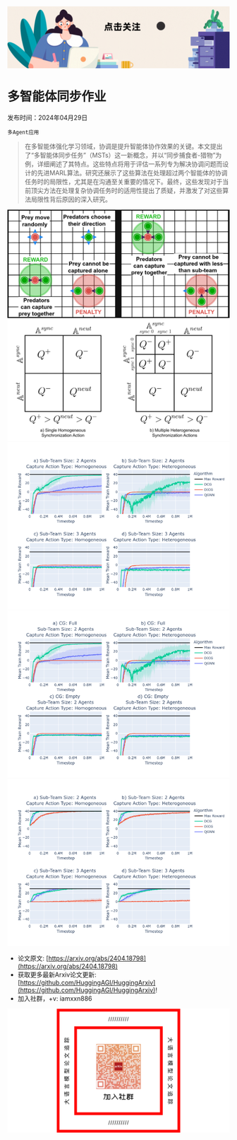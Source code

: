 ![](https://raw.githubusercontent.com/HuggingAGI/HuggingArxiv/main/imgs/follow2.gif)
# 多智能体同步作业
发布时间：2024年04月29日

`多Agent应用`
> 在多智能体强化学习领域，协调是提升智能体协作效果的关键。本文提出了“多智能体同步任务”（MSTs）这一新概念，并以“同步捕食者-猎物”为例，详细阐述了其特点。这些特点将用于评估一系列专为解决协调问题而设计的先进MARL算法。研究还展示了这些算法在处理超过两个智能体的协调任务时的局限性，尤其是在沟通至关重要的情况下。最终，这些发现对于当前顶尖方法在处理复杂协调任务时的适用性提出了质疑，并激发了对这些算法局限性背后原因的深入研究。

![](https://raw.githubusercontent.com/HuggingAGI/HuggingArxiv/main/paper_images/2404.18798/synchronized_pred-prey_w_3_catcher.png)
![](https://raw.githubusercontent.com/HuggingAGI/HuggingArxiv/main/paper_images/2404.18798/Combined_Payoff_Represenation.png)
![](https://raw.githubusercontent.com/HuggingAGI/HuggingArxiv/main/paper_images/2404.18798/penalty-full-all_conditions.png)
![](https://raw.githubusercontent.com/HuggingAGI/HuggingArxiv/main/paper_images/2404.18798/penalty-full_v_empty-2_agents.png)
![](https://raw.githubusercontent.com/HuggingAGI/HuggingArxiv/main/paper_images/2404.18798/no_penalty-full-all_conditions.png)


- 论文原文: [https://arxiv.org/abs/2404.18798](https://arxiv.org/abs/2404.18798)
- 获取更多最新Arxiv论文更新: [https://github.com/HuggingAGI/HuggingArxiv](https://github.com/HuggingAGI/HuggingArxiv)!
- 加入社群，+v: iamxxn886

![](https://raw.githubusercontent.com/HuggingAGI/HuggingArxiv/main/imgs/qrcode.png)